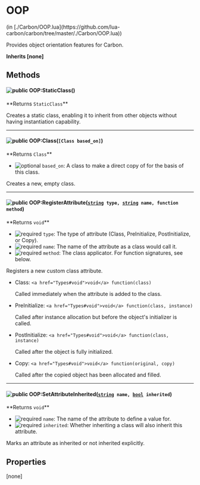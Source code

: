 <link href="../../style.css" rel="stylesheet" type="text/css"/>
<h1 class="class-title">OOP</h1>
<span class="file-link">(in [./Carbon/OOP.lua](https://github.com/lua-carbon/carbon/tree/master/./Carbon/OOP.lua))</span><br/>

Provides object orientation features for Carbon.

**Inherits [none]**

## Methods
<h4 class="method-name"><img class="doc-image" alt="public" src="https://img.shields.io/badge/ -public-11b237.svg?style=flat-square" />  OOP:StaticClass()</h4>
**<span class="method-returns">Returns <code>StaticClass</code></span>**



Creates a static class, enabling it to inherit from other objects without having instantiation capability.

<hr/>
<h4 class="method-name"><img class="doc-image" alt="public" src="https://img.shields.io/badge/ -public-11b237.svg?style=flat-square" />  OOP:Class(<code>[Class based_on]</code>)</h4>
**<span class="method-returns">Returns <code>Class</code></span>**

- <img class="doc-image" alt="optional" src="https://img.shields.io/badge/%20-optional-0092e6.svg?style=flat-square" />  `based_on`: A class to make a direct copy of for the basis of this class.

Creates a new, empty class.

<hr/>
<h4 class="method-name"><img class="doc-image" alt="public" src="https://img.shields.io/badge/ -public-11b237.svg?style=flat-square" />  OOP:RegisterAttribute(<code><a href="Types#string">string</a> type, <a href="Types#string">string</a> name, function method</code>)</h4>
**<span class="method-returns">Returns <code>void</code></span>**

- <img class="doc-image" alt="required" src="https://img.shields.io/badge/%20-required-ff9600.svg?style=flat-square" />  `type`: The type of attribute (Class, PreInitialize, PostInitialize, or Copy).
- <img class="doc-image" alt="required" src="https://img.shields.io/badge/%20-required-ff9600.svg?style=flat-square" />  `name`: The name of the attribute as a class would call it.
- <img class="doc-image" alt="required" src="https://img.shields.io/badge/%20-required-ff9600.svg?style=flat-square" />  `method`: The class applicator. For function signatures, see below.

Registers a new custom class attribute.

- Class: `<a href="Types#void">void</a> function(class)`

	Called immediately when the attribute is added to the class.


- PreInitialize: `<a href="Types#void">void</a> function(class, instance)`

	Called after instance allocation but before the object's initializer is called.


- PostInitialize: `<a href="Types#void">void</a> function(class, instance)`

	Called after the object is fully initialized.


- Copy: `<a href="Types#void">void</a> function(original, copy)`

	Called after the copied object has been allocated and filled.

<hr/>
<h4 class="method-name"><img class="doc-image" alt="public" src="https://img.shields.io/badge/ -public-11b237.svg?style=flat-square" />  OOP:SetAttributeInherited(<code><a href="Types#string">string</a> name, <a href="Types#bool">bool</a> inherited</code>)</h4>
**<span class="method-returns">Returns <code>void</code></span>**

- <img class="doc-image" alt="required" src="https://img.shields.io/badge/%20-required-ff9600.svg?style=flat-square" />  `name`: The name of the attribute to define a value for.
- <img class="doc-image" alt="required" src="https://img.shields.io/badge/%20-required-ff9600.svg?style=flat-square" />  `inherited`: Whether inheriting a class will also inherit this attribute.

Marks an attribute as inherited or not inherited explicitly.


## Properties
[none]
